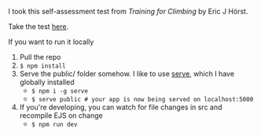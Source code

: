 I took this self-assessment test from _Training for Climbing_ by Eric J Hörst.

Take the test [here](https://pedantic-lumiere-9af0c4.netlify.app).

If you want to run it locally
1. Pull the repo
2. `$ npm install`
3. Serve the public/ folder somehow. I like to use [serve](https://www.npmjs.com/package/serve), which I have globally installed
    - `$ npm i -g serve`
    - `$ serve public # your app is now being served on localhost:5000`
4. If you're developing, you can watch for file changes in src and recompile EJS on change
    - `$ npm run dev`